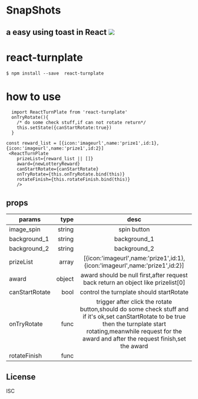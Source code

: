 # SnapShots

a easy using toast in React
![](https://user-gold-cdn.xitu.io/2019/5/18/16ac949855bdd316?w=360&h=360&f=gif&s=4345398)
---

# react-turnplate

```
$ npm install --save  react-turnplate
```

# how to use
```
  import ReactTurnPlate from 'react-turnplate'
  onTryRotate(){
    /* do some check stuff,if can not rotate return*/
    this.setState({canStartRotate:true})
  }

const reward_list = [{icon:'imageurl',name:'prize1',id:1},{icon:'imageurl',name:'prize1',id:2}]
 <ReactTurnPlate
    prizeList={reward_list || []}
    award={newLotteryReward}
    canStartRotate={canStartRotate}
    onTryRotate={this.onTryRotate.bind(this)}
    rotateFinish={this.rotateFinish.bind(this)}
    />
```

## props 

| params        | type   |  desc  |
| --------   | -----:  | :----:  |
| image_spin | string | spin button|
| background_1 | string | background_1|
| background_2 | string | background_2|
| prizeList     | array |  [{icon:'imageurl',name:'prize1',id:1},{icon:'imageurl',name:'prize1',id:2}]    |
| award        |   object  | award should be null first,after request  back return an object like prizelist[0]  |
| canStartRotate        |    bool    |  control the turnplate should startRotate  |
|onTryRotate | func| trigger after click the rotate button,should do some check stuff and if it's ok,set canStartRotate to be true then the turnplate start rotating,meanwhile request for the award and after the request finish,set the award |
|rotateFinish| func | |


## License

ISC
